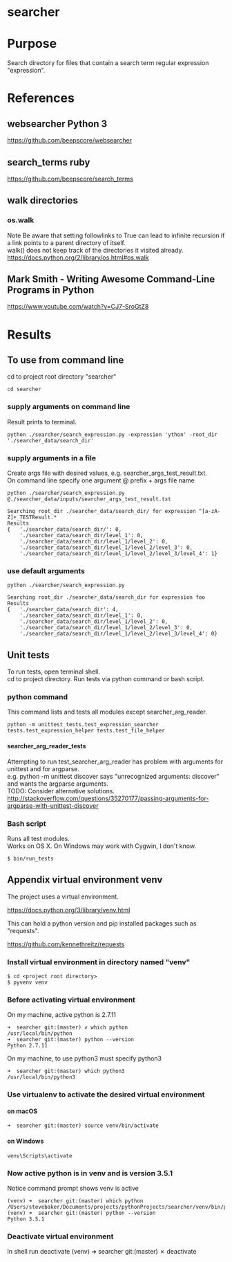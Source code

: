 # searcher

# Purpose
Search directory for files that contain a search term regular expression "expression".

# References

## websearcher Python 3
https://github.com/beepscore/websearcher

## search_terms ruby
https://github.com/beepscore/search_terms

## walk directories

### os.walk
Note Be aware that setting followlinks to True can lead to infinite recursion if a link points to a parent directory of itself.  
walk() does not keep track of the directories it visited already.  
https://docs.python.org/2/library/os.html#os.walk

## Mark Smith - Writing Awesome Command-Line Programs in Python
https://www.youtube.com/watch?v=CJ7-SroGtZ8

# Results

## To use from command line
cd to project root directory "searcher"

    cd searcher

### supply arguments on command line
Result prints to terminal.

    python ./searcher/search_expression.py -expression 'ython' -root_dir './searcher_data/search_dir'

### supply arguments in a file
Create args file with desired values, e.g. searcher_args_test_result.txt.  
On command line specify one argument @ prefix + args file name

    python ./searcher/search_expression.py @./searcher_data/inputs/searcher_args_test_result.txt

    Searching root_dir ./searcher_data/search_dir/ for expression ^[a-zA-Z]+_TESTResult.*
    Results
    {   './searcher_data/search_dir/': 0,
        './searcher_data/search_dir/level_1': 0,
        './searcher_data/search_dir/level_1/level_2': 0,
        './searcher_data/search_dir/level_1/level_2/level_3': 0,
        './searcher_data/search_dir/level_1/level_2/level_3/level_4': 1}

### use default arguments

    python ./searcher/search_expression.py

    Searching root_dir ./searcher_data/search_dir for expression foo
    Results
    {   './searcher_data/search_dir': 4,
        './searcher_data/search_dir/level_1': 0,
        './searcher_data/search_dir/level_1/level_2': 0,
        './searcher_data/search_dir/level_1/level_2/level_3': 0,
        './searcher_data/search_dir/level_1/level_2/level_3/level_4': 0}

## Unit tests
To run tests, open terminal shell.  
cd to project directory. Run tests via python command or bash script.

### python command
This command lists and tests all modules except searcher_arg_reader.

    python -m unittest tests.test_expression_searcher tests.test_expression_helper tests.test_file_helper

#### searcher_arg_reader_tests
Attempting to run test_searcher_arg_reader has problem with arguments for unittest and for argparse.  
e.g. python -m unittest discover says "unrecognized arguments: discover" and wants the argparse arguments.  
TODO: Consider alternative solutions.  
http://stackoverflow.com/questions/35270177/passing-arguments-for-argparse-with-unittest-discover

### Bash script
Runs all test modules.  
Works on OS X. On Windows may work with Cygwin, I don't know.

    $ bin/run_tests

## Appendix virtual environment venv

The project uses a virtual environment.

https://docs.python.org/3/library/venv.html

This can hold a python version and pip installed packages such as "requests".

https://github.com/kennethreitz/requests

### Install virtual environment in directory named "venv"

    $ cd <project root directory>
    $ pyvenv venv

### Before activating virtual environment

On my machine, active python is 2.7.11

    ➜  searcher git:(master) ✗ which python
    /usr/local/bin/python
    ➜  searcher git:(master) python --version
    Python 2.7.11

On my machine, to use python3 must specify python3

    ➜  searcher git:(master) which python3
    /usr/local/bin/python3

### Use virtualenv to activate the desired virtual environment
#### on macOS
    ➜  searcher git:(master) source venv/bin/activate

#### on Windows
    venv\Scripts\activate

### Now active python is in venv and is version 3.5.1

Notice command prompt shows venv is active

    (venv) ➜  searcher git:(master) which python
    /Users/stevebaker/Documents/projects/pythonProjects/searcher/venv/bin/python
    (venv) ➜  searcher git:(master) python --version
    Python 3.5.1

### Deactivate virtual environment
In shell run deactivate
    (venv) ➜  searcher git:(master) ✗ deactivate
